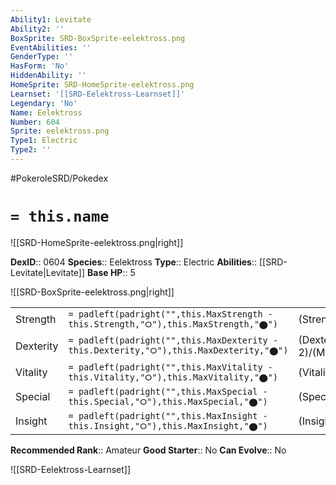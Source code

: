 ```yaml
---
Ability1: Levitate
Ability2: ''
BoxSprite: SRD-BoxSprite-eelektross.png
EventAbilities: ''
GenderType: ''
HasForm: 'No'
HiddenAbility: ''
HomeSprite: SRD-HomeSprite-eelektross.png
Learnset: '[[SRD-Eelektross-Learnset]]'
Legendary: 'No'
Name: Eelektross
Number: 604
Sprite: eelektross.png
Type1: Electric
Type2: ''
---
```


#PokeroleSRD/Pokedex

# `= this.name`

![[SRD-HomeSprite-eelektross.png|right]]

**DexID**:: 0604
**Species**:: Eelektross
**Type**:: Electric
**Abilities**:: [[SRD-Levitate|Levitate]]
**Base HP**:: 5

![[SRD-BoxSprite-eelektross.png|right]]

|           |                                                                                        |                                          |
| --------- | -------------------------------------------------------------------------------------- | ---------------------------------------- |
| Strength  | `= padleft(padright("",this.MaxStrength - this.Strength,"⭘"),this.MaxStrength,"⬤")`    | (Strength::3)/(MaxStrength::6)   |
| Dexterity | `= padleft(padright("",this.MaxDexterity - this.Dexterity,"⭘"),this.MaxDexterity,"⬤")` | (Dexterity:: 2)/(MaxDexterity::4) |
| Vitality  | `= padleft(padright("",this.MaxVitality - this.Vitality,"⭘"),this.MaxVitality,"⬤")`    | (Vitality::2)/(MaxVitality::5)   |
| Special   | `= padleft(padright("",this.MaxSpecial - this.Special,"⭘"),this.MaxSpecial,"⬤")`       | (Special::3)/(MaxSpecial::6)     |
| Insight   | `= padleft(padright("",this.MaxInsight - this.Insight,"⭘"),this.MaxInsight,"⬤")`       | (Insight::2)/(MaxInsight::5)     |

**Recommended Rank**:: Amateur
**Good Starter**:: No
**Can Evolve**:: No

![[SRD-Eelektross-Learnset]]